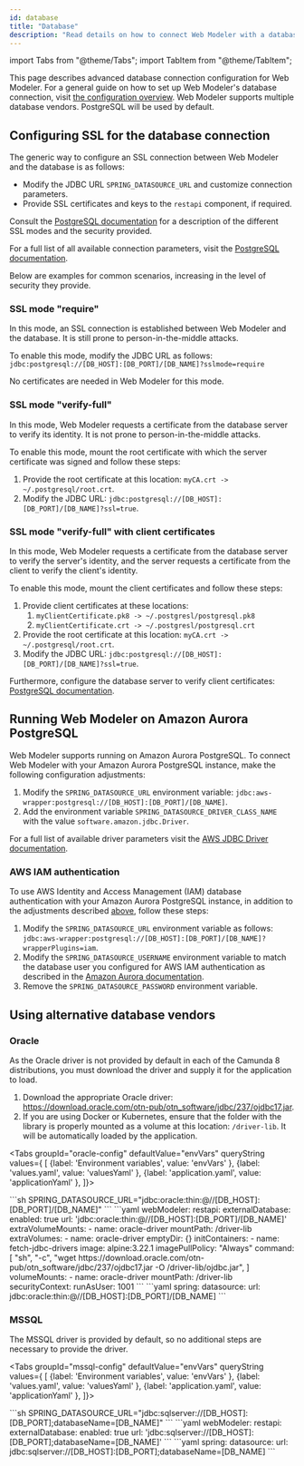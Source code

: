 ```yaml
---
id: database
title: "Database"
description: "Read details on how to connect Web Modeler with a database."
---
```


import Tabs from "@theme/Tabs";
import TabItem from "@theme/TabItem";

This page describes advanced database connection configuration for Web Modeler. For a general guide on how to set up Web Modeler's database connection, visit [the configuration overview](configuration.md#database).
Web Modeler supports multiple database vendors. PostgreSQL will be used by default.

## Configuring SSL for the database connection

The generic way to configure an SSL connection between Web Modeler and the database is as follows:

- Modify the JDBC URL `SPRING_DATASOURCE_URL` and customize connection parameters.
- Provide SSL certificates and keys to the `restapi` component, if required.

Consult the [PostgreSQL documentation](https://jdbc.postgresql.org/documentation/ssl/) for a description
of the different SSL modes and the security provided.

For a full list of all available connection parameters, visit the [PostgreSQL documentation](https://jdbc.postgresql.org/documentation/use/#connection-parameters/).

Below are examples for common scenarios, increasing in the level of security they provide.

### SSL mode "require"

In this mode, an SSL connection is established between Web Modeler and the database. It is still prone to
person-in-the-middle attacks.

To enable this mode, modify the JDBC URL as follows: `jdbc:postgresql://[DB_HOST]:[DB_PORT]/[DB_NAME]?sslmode=require`

No certificates are needed in Web Modeler for this mode.

### SSL mode "verify-full"

In this mode, Web Modeler requests a certificate from the database server to verify its identity. It is not
prone to person-in-the-middle attacks.

To enable this mode, mount the root certificate with which the server certificate was signed and follow these steps:

1. Provide the root certificate at this location: `myCA.crt -> ~/.postgresql/root.crt`.
2. Modify the JDBC URL: `jdbc:postgresql://[DB_HOST]:[DB_PORT]/[DB_NAME]?ssl=true`.

### SSL mode "verify-full" with client certificates

In this mode, Web Modeler requests a certificate from the database server to verify the server's identity, and
the server requests a certificate from the client to verify the client's identity.

To enable this mode, mount the client certificates and follow these steps:

1. Provide client certificates at these locations:
   1. `myClientCertificate.pk8 -> ~/.postgresl/postgresql.pk8`
   2. `myClientCertificate.crt -> ~/.postgresl/postgresql.crt`
2. Provide the root certificate at this location: `myCA.crt -> ~/.postgresql/root.crt`.
3. Modify the JDBC URL: `jdbc:postgresql://[DB_HOST]:[DB_PORT]/[DB_NAME]?ssl=true`.

Furthermore, configure the database server to verify client certificates:
[PostgreSQL documentation](https://www.postgresql.org/docs/current/ssl-tcp.html).

## Running Web Modeler on Amazon Aurora PostgreSQL

Web Modeler supports running on Amazon Aurora PostgreSQL.
To connect Web Modeler with your Amazon Aurora PostgreSQL instance, make the following configuration adjustments:

1. Modify the `SPRING_DATASOURCE_URL` environment variable: `jdbc:aws-wrapper:postgresql://[DB_HOST]:[DB_PORT]/[DB_NAME]`.
2. Add the environment variable `SPRING_DATASOURCE_DRIVER_CLASS_NAME` with the value `software.amazon.jdbc.Driver`.

For a full list of available driver parameters visit the [AWS JDBC Driver documentation](https://github.com/awslabs/aws-advanced-jdbc-wrapper/wiki/UsingTheJdbcDriver#aws-advanced-jdbc-driver-parameters).

### AWS IAM authentication

To use AWS Identity and Access Management (IAM) database authentication with your Amazon Aurora PostgreSQL
instance, in addition to the adjustments described [above](#running-web-modeler-on-amazon-aurora-postgresql), follow these steps:

1. Modify the `SPRING_DATASOURCE_URL` environment variable as follows: `jdbc:aws-wrapper:postgresql://[DB_HOST]:[DB_PORT]/[DB_NAME]?wrapperPlugins=iam`.
2. Modify the `SPRING_DATASOURCE_USERNAME` environment variable to match the database user you configured for AWS IAM authentication as described in the [Amazon Aurora documentation](https://docs.aws.amazon.com/AmazonRDS/latest/AuroraUserGuide/UsingWithRDS.IAMDBAuth.DBAccounts.html#UsingWithRDS.IAMDBAuth.DBAccounts.PostgreSQL).
3. Remove the `SPRING_DATASOURCE_PASSWORD` environment variable.

## Using alternative database vendors

### Oracle

As the Oracle driver is not provided by default in each of the Camunda 8 distributions, you must download the driver and supply it for the application to load.

1. Download the appropriate Oracle driver: https://download.oracle.com/otn-pub/otn_software/jdbc/237/ojdbc17.jar.
2. If you are using Docker or Kubernetes, ensure that the folder with the library is properly mounted as a volume at this location: `/driver-lib`. It will be automatically loaded by the application.

<Tabs groupId="oracle-config" defaultValue="envVars" queryString values={
[
{label: 'Environment variables', value: 'envVars' },
{label: 'values.yaml', value: 'valuesYaml' },
{label: 'application.yaml', value: 'applicationYaml' },
]}>

<TabItem value="envVars">
```sh
SPRING_DATASOURCE_URL="jdbc:oracle:thin:@//[DB_HOST]:[DB_PORT]/[DB_NAME]"
```
</TabItem>
<TabItem value="valuesYaml">
```yaml
webModeler:
  restapi:
    externalDatabase:
      enabled: true
      url: 'jdbc:oracle:thin:@//[DB_HOST]:[DB_PORT]/[DB_NAME]'
    extraVolumeMounts:
      - name: oracle-driver
        mountPath: /driver-lib
    extraVolumes:
      - name: oracle-driver
        emptyDir: {}
    initContainers:
      - name: fetch-jdbc-drivers
        image: alpine:3.22.1
        imagePullPolicy: "Always"
        command:
          [
            "sh",
            "-c",
            "wget https://download.oracle.com/otn-pub/otn_software/jdbc/237/ojdbc17.jar -O /driver-lib/ojdbc.jar",
          ]
        volumeMounts:
          - name: oracle-driver
            mountPath: /driver-lib
        securityContext:
          runAsUser: 1001
```
</TabItem>
<TabItem value="applicationYaml">
```yaml
spring:
  datasource:
    url: jdbc:oracle:thin:@//[DB_HOST]:[DB_PORT]/[DB_NAME]
```
</TabItem>
</Tabs>

### MSSQL

The MSSQL driver is provided by default, so no additional steps are necessary to provide the driver.

<Tabs groupId="mssql-config" defaultValue="envVars" queryString values={
[
{label: 'Environment variables', value: 'envVars' },
{label: 'values.yaml', value: 'valuesYaml' },
{label: 'application.yaml', value: 'applicationYaml' },
]}>

<TabItem value="envVars">
```sh
SPRING_DATASOURCE_URL="jdbc:sqlserver://[DB_HOST]:[DB_PORT];databaseName=[DB_NAME]"
```
</TabItem>
<TabItem value="valuesYaml">
```yaml
webModeler:
  restapi:
    externalDatabase:
      enabled: true
      url: 'jdbc:sqlserver://[DB_HOST]:[DB_PORT];databaseName=[DB_NAME]'
```
</TabItem>
<TabItem value="applicationYaml">
```yaml
spring:
  datasource:
    url: jdbc:sqlserver://[DB_HOST]:[DB_PORT];databaseName=[DB_NAME]
```
</TabItem>
</Tabs>
